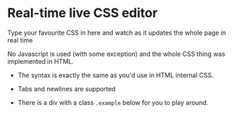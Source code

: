 Real-time live CSS editor
=========================

Type your favourite CSS in here and watch as it updates the whole page in real time

No Javascript is used (with some exception) and the whole CSS thing was implemented in HTML.

*   The syntax is exactly the same as you'd use in HTML internal CSS.
    
*   Tabs and newlines are supported
    
*   There is a div with a class `.example` below for you to play around.
